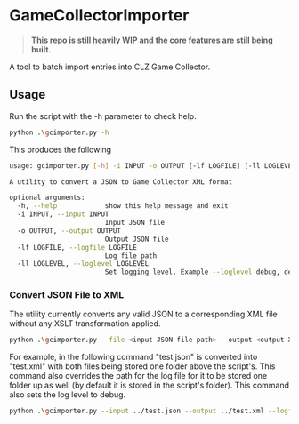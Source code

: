 # GameCollectorImporter

>**This repo is still heavily WIP and the core features are still being built.**

A tool to batch import entries into CLZ Game Collector.

## Usage

Run the script with the -h parameter to check help.

```bash
python .\gcimporter.py -h
```

This produces the following
```bash
usage: gcimporter.py [-h] -i INPUT -o OUTPUT [-lf LOGFILE] [-ll LOGLEVEL]

A utility to convert a JSON to Game Collector XML format

optional arguments:
  -h, --help            show this help message and exit
  -i INPUT, --input INPUT
                        Input JSON file
  -o OUTPUT, --output OUTPUT
                        Output JSON file
  -lf LOGFILE, --logfile LOGFILE
                        Log file path
  -ll LOGLEVEL, --loglevel LOGLEVEL
                        Set logging level. Example --loglevel debug, default=INFO'
```

### Convert JSON File to XML

The utility currently converts any valid JSON to a corresponding XML file without any XSLT transformation applied.

```bash
python .\gcimporter.py --file <input JSON file path> --output <output XML file path> --logfile <optional log file custom path>
```

For example, in the following command "test.json" is converted into "test.xml" with both files being stored one folder above the script's. This command also overrides the path for the log file for it to be stored one folder up as well (by default it is stored in the script's folder). This command also sets the log level to debug.

```bash
python .\gcimporter.py --input ../test.json --output ../test.xml --logfile ../log.txt --loglevel debug
```